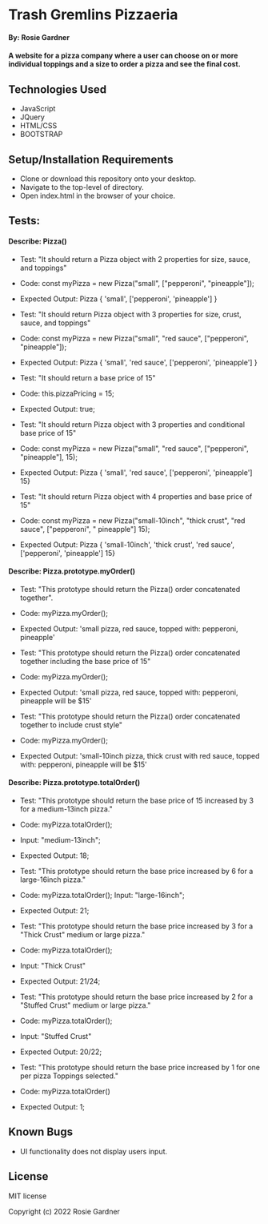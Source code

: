 # Trash Gremlins Pizzaeria

#### By: Rosie Gardner

#### A website for a pizza company where a user can choose on or more individual toppings and a size to order a pizza and see the final cost.

## Technologies Used

* JavaScript
* JQuery
* HTML/CSS
* BOOTSTRAP

## Setup/Installation Requirements

* Clone or download this repository onto your desktop.
* Navigate to the top-level of directory.
* Open index.html in the browser of your choice.

## Tests:

#### Describe: Pizza()

- Test: "It should return a Pizza object with 2 properties for size, sauce, and toppings"
- Code: const myPizza = new Pizza("small", ["pepperoni", "pineapple"]);
- Expected Output: Pizza { 'small', ['pepperoni', 'pineapple'] }

- Test: "It should return Pizza object with 3 properties for size, crust, sauce, and toppings"
- Code: const myPizza = new Pizza("small", "red sauce", ["pepperoni", "pineapple"]);
- Expected Output: Pizza { 'small', 'red sauce', ['pepperoni', 'pineapple'] }

- Test: "It should return a base price of 15"
- Code: this.pizzaPricing = 15;
- Expected Output: true;

- Test: "It should return Pizza object with 3 properties and conditional base price of 15"
- Code: const myPizza = new Pizza("small", "red sauce", ["pepperoni", "pineapple"], 15);
- Expected Output: Pizza { 'small', 'red sauce', ['pepperoni', 'pineapple'] 15}

- Test: "It should return Pizza object with 4 properties and base price of 15"
- Code: const myPizza = new Pizza("small-10inch", "thick crust", "red sauce", ["pepperoni", " pineapple"] 15);
- Expected Output: Pizza { 'small-10inch', 'thick crust', 'red sauce', ['pepperoni', 'pineapple'] 15}


#### Describe: Pizza.prototype.myOrder()

- Test: "This prototype should return the Pizza() order concatenated together".
- Code: myPizza.myOrder();
- Expected Output: 'small pizza, red sauce, topped with: pepperoni, pineapple'

- Test: "This prototype should return the Pizza() order concatenated together including the base price of 15"
- Code: myPizza.myOrder();
- Expected Output: 'small pizza, red sauce, topped with: pepperoni, pineapple will be $15'

- Test: "This prototype should return the Pizza() order concatenated together to include crust style"
- Code: myPizza.myOrder();
- Expected Output: 'small-10inch pizza, thick crust with red sauce, topped with: pepperoni, pineapple will be $15'


#### Describe: Pizza.prototype.totalOrder()

- Test: "This prototype should return the base price of 15 increased by 3 for a medium-13inch pizza."
- Code: myPizza.totalOrder();
- Input: "medium-13inch";
- Expected Output: 18;

- Test: "This prototype should return the base price increased by 6 for a large-16inch pizza."
- Code: myPizza.totalOrder();
Input: "large-16inch";
- Expected Output: 21;

- Test: "This prototype should return the base price increased by 3 for a "Thick Crust" medium or large pizza."
- Code: myPizza.totalOrder();
- Input: "Thick Crust"
- Expected Output: 21/24;

- Test: "This prototype should return the base price increased by 2 for a "Stuffed Crust" medium or large pizza."
- Code: myPizza.totalOrder();
- Input: "Stuffed Crust"
- Expected Output: 20/22;

- Test: "This prototype should return the base price increased by 1 for one per pizza Toppings selected."
- Code: myPizza.totalOrder()
- Expected Output: 1;

## Known Bugs

* UI functionality does not display users input.

## License 

MIT license

Copyright (c) 2022 Rosie Gardner